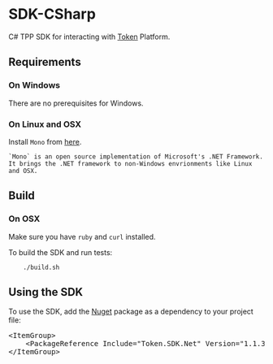 # SDK-CSharp

C# TPP SDK for interacting with [Token](https://token.io) Platform.

## Requirements

### On Windows

There are no prerequisites for Windows.

### On Linux and OSX

Install `Mono` from [here](https://www.mono-project.com/download/stable/).

    `Mono` is an open source implementation of Microsoft's .NET Framework. It brings the .NET framework to non-Windows envrionments like Linux and OSX.

## Build

### On OSX

Make sure you have `ruby` and `curl` installed.

To build the SDK and run tests:

        ./build.sh
        
## Using the SDK

To use the SDK, add the [Nuget](https://www.nuget.org/packages/Token.SDK.Net/) package as a dependency to your project file:

<div class="codediv"><pre>
&lt;ItemGroup>
    &lt;PackageReference Include="Token.SDK.Net" Version="1.1.3" />
&lt;/ItemGroup>
</pre></div>
